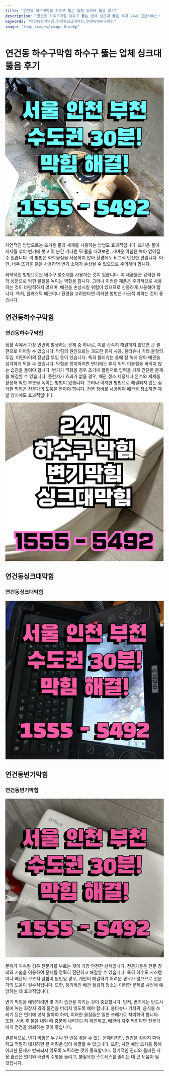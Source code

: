 ```yaml
---
title: "연건동 하수구막힘 하수구 뚫는 업체 싱크대 뚫음 후기"
description: "연건동 하수구막힘 하수구 뚫는 업체 싱크대 뚫음 후기 24시 긴급서비스"
keywords: "연건동변기막힘,연건동싱크대막힘,연건동하수구막힘"
image: "temp_images/image_0.webp"
---
```


# 연건동 하수구막힘 하수구 뚫는 업체 싱크대 뚫음 후기

![연건동하수구막힘](temp_images/image_9.webp) 

자연적인 방법으로는 뜨거운 물과 세제를 사용하는 방법도 효과적입니다. 뜨거운 물에 세제를 섞어 변기에 붓고 몇 분간 기다린 뒤 물을 내려보면, 가벼운 막힘은 녹아 없어질 수 있습니다. 이 방법은 화학물질을 사용하지 않아 환경에도 비교적 안전한 편입니다. 다만, 너무 뜨거운 물을 사용하면 변기 소재가 손상될 수 있으므로 주의해야 합니다.

화학적인 방법으로는 배수구 청소제를 사용하는 것이 있습니다. 이 제품들은 강력한 화학 성분으로 막힌 물질을 녹이는 역할을 합니다. 그러나 이러한 제품은 주기적으로 사용하는 것이 바람직하지 않으며, 배관을 손상시킬 위험이 있으므로 신중하게 사용해야 합니다. 특히, 플라스틱 배관이나 환경을 고려한다면 이러한 방법은 가급적 피하는 것이 좋습니다.


## 연건동하수구막힘

### 연건동하수구막힘

생활 속에서 가장 빈번히 발생하는 문제 중 하나로, 이를 신속히 해결하지 않으면 큰 불편으로 이어질 수 있습니다. 막힘의 원인으로는 과도한 휴지 사용, 물티슈나 기타 물질의 투입, 어린아이의 장난감 투입 등이 있습니다. 특히 물티슈는 물에 잘 녹지 않아 배관을 심각하게 막을 수 있습니다. 막힘을 방지하려면 변기에는 휴지 외의 이물질을 버리지 않는 습관을 들여야 합니다. 변기가 막혔을 경우 초기에 플런저로 압력을 가해 간단한 문제를 해결할 수 있습니다. 플런저가 효과가 없을 경우, 배관 청소 세정제나 온수와 세제를 활용해 막힌 부분을 녹이는 방법이 있습니다. 그러나 이러한 방법으로 해결되지 않는 심각한 막힘은 전문가의 도움을 받아야 합니다. 전문 장비를 사용하여 배관을 청소하면 재발 방지에도 효과적입니다.

![연건동하수구막힘](temp_images/image_3.webp) 



## 연건동싱크대막힘

### 연건동싱크대막힘

![연건동싱크대막힘](temp_images/image_6.webp) 



## 연건동변기막힘

### 연건동변기막힘

![연건동변기막힘](temp_images/image_2.webp) 

  문제가 지속될 경우 전문가를 부르는 것이 가장 안전한 선택입니다. 전문가들은 전문 장비와 기술을 이용하여 문제를 정확히 진단하고 해결할 수 있습니다. 특히 하수도 시스템이나 배관의 구조적 결함이 원인일 경우, 개인이 해결하기 어려운 경우가 많으므로 전문가의 도움이 필수적입니다. 또한, 정기적인 배관 점검과 청소는 이러한 문제를 사전에 예방하는 데 효과적입니다.

변기 막힘을 예방하려면 몇 가지 습관을 지키는 것이 중요합니다. 먼저, 변기에는 반드시 물에 녹는 화장지 외의 물건을 버리지 않도록 해야 합니다. 물티슈나 기저귀, 음식물 쓰레기 등은 변기에 넣지 말아야 하며, 이러한 물질들은 일반 쓰레기로 처리해야 합니다. 또한, 사용 후 물을 내릴 때 충분히 내려가는지 확인하고, 배관이 자주 막힌다면 전문가에게 점검을 의뢰하는 것이 좋습니다.

결론적으로, 변기 막힘은 누구나 한 번쯤 겪을 수 있는 문제이지만, 원인을 정확히 파악하고 적절히 대처하면 큰 어려움 없이 해결할 수 있습니다. 또한, 사전 예방 조치를 통해 이러한 문제가 반복되지 않도록 노력하는 것이 중요합니다. 정기적인 관리와 올바른 사용 습관은 변기와 배관의 수명을 늘리고, 불필요한 스트레스를 줄이는 데 큰 도움이 될 것입니다.

---


